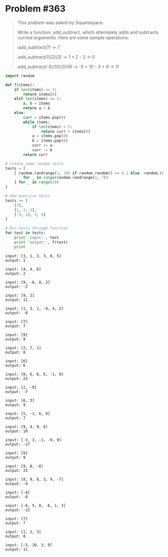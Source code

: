 
# Problem #363

> This problem was asked by Squarespace.
> 
> Write a function, add_subtract, which alternately adds and subtracts curried arguments. Here are some sample operations:
> 
> *add_subtract(7) -> 7*
> 
> *add_subtract(1)(2)(3) -> 1 + 2 - 3 -> 0*
> 
> *add_subtract(-5)(10)(3)(9) -> -5 + 10 - 3 + 9 -> 11*


```python
import random

def f(items):
    if len(items) == 1:
        return items[0]
    elif len(items) == 2:
        a, b = items
        return a + b
    else:
        curr = items.pop(0)
        while items:
            if len(items) < 2:
                return curr + items[0]
            a = items.pop(0)
            b = items.pop(0)
            curr += a
            curr -= b
        return curr
```


```python
# Create some random tests
tests = [
    [ random.randrange(1, 10) if random.random() >= 0.2 else -random.randrange(1, 10)
        for _ in range(random.randrange(1, 7))
    ] for _ in range(20)
]

# Add exercise tests
tests += [
    [7],
    [1, 2, 3],
    [-5, 10, 3, 9]
]

# Run tests through function
for test in tests:
    print 'input:', test
    print 'output:', f(test)
    print
```

    input: [3, 1, 3, 3, 8, 5]
    output: 1
    
    input: [4, 4, 6]
    output: 2
    
    input: [9, -6, 8, 3]
    output: -2
    
    input: [9, 2]
    output: 11
    
    input: [1, 3, 1, -9, 4, 2]
    output: -8
    
    input: [7]
    output: 7
    
    input: [9]
    output: 9
    
    input: [2, 7, 1]
    output: 8
    
    input: [6]
    output: 6
    
    input: [8, 6, 6, 5, -1, 9]
    output: 23
    
    input: [2, -9]
    output: -7
    
    input: [6, 3]
    output: 9
    
    input: [5, -1, 6, 9]
    output: 7
    
    input: [9, 4, 9, 6]
    output: 10
    
    input: [-3, 3, -1, -9, 9]
    output: -17
    
    input: [9]
    output: 9
    
    input: [9, 8, -8]
    output: 25
    
    input: [8, 9, 8, 3, 9, -7]
    output: -4
    
    input: [-8]
    output: -8
    
    input: [-6, 5, 8, -6, 1, 3]
    output: -13
    
    input: [7]
    output: 7
    
    input: [1, 2, 3]
    output: 0
    
    input: [-5, 10, 3, 9]
    output: 11
    

